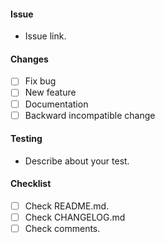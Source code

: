 #### Issue

-   Issue link.

#### Changes

-   [ ] Fix bug
-   [ ] New feature
-   [ ] Documentation
-   [ ] Backward incompatible change

#### Testing

-   Describe about your test.

#### Checklist

-   [ ] Check README.md.
-   [ ] Check CHANGELOG.md
-   [ ] Check comments.
